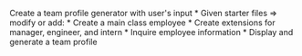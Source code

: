 Create a team profile generator with user's input
    *  Given starter files => modify or add:
        *  Create a main class employee
        *  Create extensions for manager, engineer, and intern
        *  Inquire employee information
            *  Display and generate a team profile

    